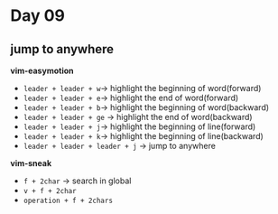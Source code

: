 <!--
 * @Author: Ada J
 * @Date: 2022-06-11 22:38:34
 * @LastEditTime: 2022-06-12 12:18:30
 * @Description: 
-->
# Day 09
## jump to anywhere
**vim-easymotion**
* `leader + leader + w`-> highlight the beginning of word(forward) 
* `leader + leader + e`-> highlight the end of word(forward) 
* `leader + leader + b`-> highlight the beginning of word(backward) 
* `leader + leader + ge` -> highlight the end of word(backward) 
* `leader + leader + j`-> highlight the beginning of line(forward) 
* `leader + leader + k`-> highlight the beginning of line(backward) 
* `leader + leader + leader + j` -> jump to anywhere

**vim-sneak**
* `f + 2char` -> search in global
* `v + f + 2char`
* `operation + f + 2chars`